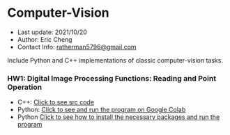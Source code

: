 # Computer-Vision
* Last update: 2021/10/20
* Author: Eric Cheng
* Contact Info: ratherman5796@gmail.com

Include Python and C++ implementations of classic computer-vision tasks.

### HW1: Digital Image Processing Functions: Reading and Point Operation
* C++: [Click to see src code](https://github.com/Ratherman/Computer-Vision/tree/main/HW1_C%2B%2B)
* Python: [Click to see and run the program on Google Colab](https://colab.research.google.com/drive/1Jcq57nEO8Hexe2GEh5QzkVGYV45Oj8Gz#scrollTo=DEN1SdLgF1vm)
* Python [Click to see how to install the necessary packages and run the program](https://github.com/Ratherman/Computer-Vision/tree/main/HW1_Python)